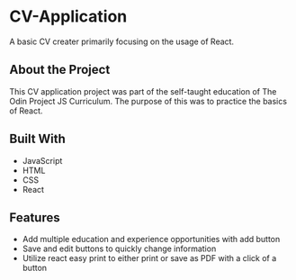 # CV-Application

A basic CV creater primarily focusing on the usage of React.

## About the Project

This CV application project was part of the self-taught education of The Odin Project JS Curriculum. The purpose of this was to practice the basics of React.

## Built With
- JavaScript
- HTML
- CSS
- React

## Features

- Add multiple education and experience opportunities with add button
- Save and edit buttons to quickly change information
- Utilize react easy print to either print or save as PDF with a click of a button

